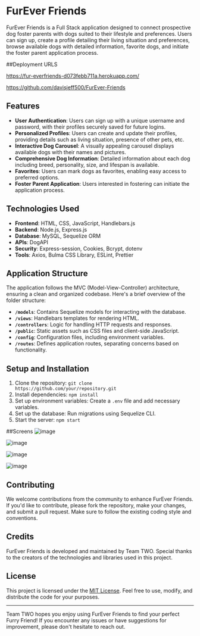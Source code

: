 # FurEver Friends

FurEver Friends is a Full Stack application designed to connect prospective dog foster parents with dogs suited to their lifestyle and preferences. Users can sign up, create a profile detailing their living situation and preferences, browse available dogs with detailed information, favorite dogs, and initiate the foster parent application process.

##Deployment URLS

https://fur-everfriends-d073febb711a.herokuapp.com/


https://github.com/davisjeff500/FurEver-Friends

## Features

- **User Authentication**: Users can sign up with a unique username and password, with their profiles securely saved for future logins.
- **Personalized Profiles**: Users can create and update their profiles, providing details such as living situation, presence of other pets, etc.
- **Interactive Dog Carousel**: A visually appealing carousel displays available dogs with their names and pictures.
- **Comprehensive Dog Information**: Detailed information about each dog including breed, personality, size, and lifespan is available.
- **Favorites**: Users can mark dogs as favorites, enabling easy access to preferred options.
- **Foster Parent Application**: Users interested in fostering can initiate the application process.

## Technologies Used

- **Frontend**: HTML, CSS, JavaScript, Handlebars.js
- **Backend**: Node.js, Express.js
- **Database**: MySQL, Sequelize ORM
- **APIs**: DogAPI
- **Security**: Express-session, Cookies, Bcrypt, dotenv
- **Tools**: Axios, Bulma CSS Library, ESLint, Prettier

## Application Structure

The application follows the MVC (Model-View-Controller) architecture, ensuring a clean and organized codebase. Here's a brief overview of the folder structure:

- **`/models`**: Contains Sequelize models for interacting with the database.
- **`/views`**: Handlebars templates for rendering HTML.
- **`/controllers`**: Logic for handling HTTP requests and responses.
- **`/public`**: Static assets such as CSS files and client-side JavaScript.
- **`/config`**: Configuration files, including environment variables.
- **`/routes`**: Defines application routes, separating concerns based on functionality.

## Setup and Installation

1. Clone the repository: `git clone https://github.com/your/repository.git`
2. Install dependencies: `npm install`
3. Set up environment variables: Create a `.env` file and add necessary variables.
4. Set up the database: Run migrations using Sequelize CLI.
5. Start the server: `npm start`


##Screens
![image](https://github.com/davisjeff500/FurEver-Friends/assets/147566531/85c9d455-21b0-4a44-a2d4-edba40e96229)

![image](https://github.com/davisjeff500/FurEver-Friends/assets/147566531/1f561081-4b85-4129-bfb7-90d2646c24af)

![image](https://github.com/davisjeff500/FurEver-Friends/assets/147566531/f5338a79-ce34-4216-ae88-ad8be004dc69)

![image](https://github.com/davisjeff500/FurEver-Friends/assets/147566531/87340382-f210-4528-a6db-2a0187094d20)






## Contributing

We welcome contributions from the community to enhance FurEver Friends. If you'd like to contribute, please fork the repository, make your changes, and submit a pull request. Make sure to follow the existing coding style and conventions.

## Credits

FurEver Friends is developed and maintained by Team TWO. Special thanks to the creators of the technologies and libraries used in this project.

## License

This project is licensed under the [MIT License](LICENSE). Feel free to use, modify, and distribute the code for your purposes.

---

Team TWO hopes you enjoy using FurEver Friends to find your perfect Furry Friend! If you encounter any issues or have suggestions for improvement, please don't hesitate to reach out.
